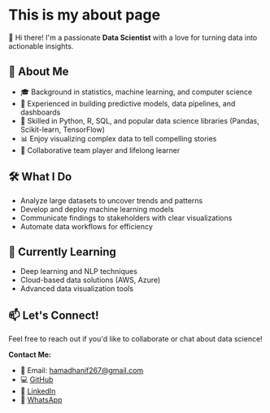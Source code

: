 # This is my about page
  
👋 Hi there! I'm a passionate **Data Scientist** with a love for turning data into actionable insights.

## 🚀 About Me

- 🎓 Background in statistics, machine learning, and computer science
- 💼 Experienced in building predictive models, data pipelines, and dashboards
- 🧠 Skilled in Python, R, SQL, and popular data science libraries (Pandas, Scikit-learn, TensorFlow)
- 📊 Enjoy visualizing complex data to tell compelling stories
- 🤝 Collaborative team player and lifelong learner

## 🛠️ What I Do

- Analyze large datasets to uncover trends and patterns
- Develop and deploy machine learning models
- Communicate findings to stakeholders with clear visualizations
- Automate data workflows for efficiency

## 🌱 Currently Learning

- Deep learning and NLP techniques
- Cloud-based data solutions (AWS, Azure)
- Advanced data visualization tools

## 📫 Let's Connect!

Feel free to reach out if you'd like to collaborate or chat about data science!

**Contact Me:**

- 📧 Email: [hamadhanif267@gmail.com](mailto:hamadhanif267@gmail.com)
- 💻 [GitHub](https://github.com/hammadhanif267)
- 🔗 [LinkedIn](https://www.linkedin.com/in/hammad-hanif-153a182bb/)
- 📱 [WhatsApp](https://wa.me/+923017379199)
